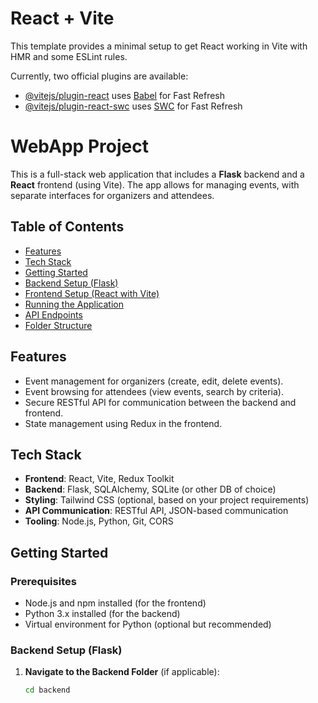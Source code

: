 # React + Vite

This template provides a minimal setup to get React working in Vite with HMR and some ESLint rules.

Currently, two official plugins are available:

- [@vitejs/plugin-react](https://github.com/vitejs/vite-plugin-react/blob/main/packages/plugin-react/README.md) uses [Babel](https://babeljs.io/) for Fast Refresh
- [@vitejs/plugin-react-swc](https://github.com/vitejs/vite-plugin-react-swc) uses [SWC](https://swc.rs/) for Fast Refresh

# WebApp Project

This is a full-stack web application that includes a **Flask** backend and a **React** frontend (using Vite). The app allows for managing events, with separate interfaces for organizers and attendees.

## Table of Contents
- [Features](#features)
- [Tech Stack](#tech-stack)
- [Getting Started](#getting-started)
- [Backend Setup (Flask)](#backend-setup-flask)
- [Frontend Setup (React with Vite)](#frontend-setup-react-with-vite)
- [Running the Application](#running-the-application)
- [API Endpoints](#api-endpoints)
- [Folder Structure](#folder-structure)

## Features
- Event management for organizers (create, edit, delete events).
- Event browsing for attendees (view events, search by criteria).
- Secure RESTful API for communication between the backend and frontend.
- State management using Redux in the frontend.

## Tech Stack
- **Frontend**: React, Vite, Redux Toolkit
- **Backend**: Flask, SQLAlchemy, SQLite (or other DB of choice)
- **Styling**: Tailwind CSS (optional, based on your project requirements)
- **API Communication**: RESTful API, JSON-based communication
- **Tooling**: Node.js, Python, Git, CORS

## Getting Started

### Prerequisites
- Node.js and npm installed (for the frontend)
- Python 3.x installed (for the backend)
- Virtual environment for Python (optional but recommended)

### Backend Setup (Flask)

1. **Navigate to the Backend Folder** (if applicable):
   ```bash
   cd backend
